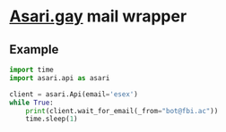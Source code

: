 # [Asari.gay](https://asari.gay) mail wrapper

## Example
```python
import time
import asari.api as asari

client = asari.Api(email='esex')
while True:
    print(client.wait_for_email(_from="bot@fbi.ac"))
    time.sleep(1)
```